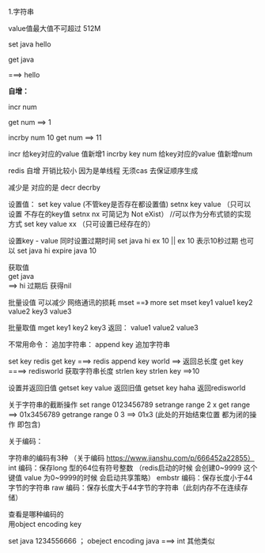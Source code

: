 

1.字符串

value值最大值不可超过 512M

set java hello

get java

===>  hello


 **自增：** 

incr num

get num
==>  1

incrby num 10
get num
==> 11

incr  给key对应的value 值新增1  incrby key num  给key对应的value 值新增num

redis 自增 开销比较小 因为是单线程  无须cas 去保证顺序生成

减少是 对应的是 decr decrby



设置值：
  set key value   (不管key是否存在都设置值)
  setnx key value  （只可以设置 不存在的key值  setnx   nx 可简记为  Not eXist）   //可以作为分布式锁的实现方式
  set key value xx  （只可设置已经存在的）


设置key - value 同时设置过期时间
set java hi ex 10   ||  ex 10 表示10秒过期
也可以 
set java hi 
expire  java 10  

获取值  
get java  
==>  hi     过期后  获得nil

批量设值  可以减少  网络通讯的损耗
mset  ==》 more set
mset key1 value1 key2 value2 key3 value3

批量取值
mget key1 key2 key3
返回：
 value1
 value2
 value3

不常用命令：
追加字符串：
append key 追加字符串

set key redis
get key ===> redis
append key world ==> 返回总长度
get key ====> redisworld
获取字符串长度
strlen key 
strlen key ==>10

设置并返回旧值
getset key value  返回旧值
getset key haha  返回redisworld


关于字符串的截断操作
set range 0123456789
setrange range 2 x
get range ==> 01x3456789
getrange range 0 3 ==> 01x3  (此处的开始结束位置  都为闭的操作  即包含)

关于编码：

字符串的编码有3种     （关于编码 https://www.jianshu.com/p/666452a22855）
int 编码：保存long 型的64位有符号整数  （redis启动的时候 会创建0~9999 这个键值   value 为0~9999的时候  会启动共享策略）
embstr 编码：保存长度小于44字节的字符串
raw 编码：保存长度大于44字节的字符串（此刻内存不在连续存储）


查看是哪种编码的  
用object encoding key 

 set java 1234556666 ；
 obeject encoding java ===> int 
其他类似







